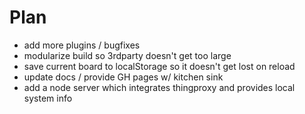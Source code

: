 # Plan

* add more plugins / bugfixes
* modularize build so 3rdparty doesn't get too large
* save current board to localStorage so it doesn't get lost on reload
* update docs / provide GH pages w/ kitchen sink
* add a node server which integrates thingproxy and provides local system info